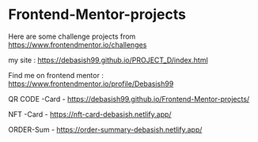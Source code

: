 # Frontend-Mentor-projects
Here are some challenge projects from https://www.frontendmentor.io/challenges

my site : https://debasish99.github.io/PROJECT_D/index.html

Find me on frontend mentor : https://www.frontendmentor.io/profile/Debasish99


QR CODE -Card - https://debasish99.github.io/Frontend-Mentor-projects/

NFT -Card - https://nft-card-debasish.netlify.app/


ORDER-Sum - https://order-summary-debasish.netlify.app/
